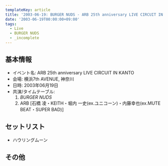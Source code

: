 ```yaml
---
templateKey: article
title: '2003-06-19: BURGER NUDS - ARB 25th anniversary LIVE CIRCUIT IN KANTO at 横浜7th AVENUE'
date: '2003-06-19T00:00:00+09:00'
tags:
  - Live
  - BURGER NUDS
  - _incomplete
---
```

## 基本情報

* イベント名: ARB 25th anniversary LIVE CIRCUIT IN KANTO
* 会場: 横浜7th AVENUE, 神奈川
* 日時: 2003年06月19日
* 共演/タイムテーブル:
  1. *BURGER NUDS*
  1. ARB [石橋 凌・KEITH・堀内 一史(ex.ユニコーン)・内藤幸也(ex.MUTE BEAT・SUPER BAD)]

## セットリスト

* ハウリングムーン

## その他

